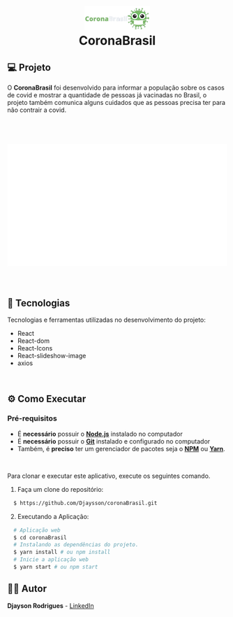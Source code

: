 <h1 align="center">
    <img alt="" title="Logo" src="./src/images/logo.png" width="150px" />
    <br>CoronaBrasil<br/>
</h1>

## 💻 Projeto

O **CoronaBrasil** foi desenvolvido para informar a população sobre os casos de covid e mostrar a quantidade de pessoas já vacinadas no Brasil, o projeto também comunica alguns cuidados que as pessoas precisa ter para não contrair a covid.

<br/>

<h1 align="center">
    <img alt="Booster" title="Booster" src="./src/images/Projeto.svg"  />
</h1>

<br/>

## 🚀 Tecnologias

Tecnologias e ferramentas utilizadas no desenvolvimento do projeto:

- React
- React-dom
- React-Icons
- React-slideshow-image
- axios

 <br/>

## ⚙️ Como Executar

### **Pré-requisitos**

- É **necessário** possuir o **[Node.js](https://nodejs.org/en/)** instalado no computador
- É **necessário** possuir o **[Git](https://git-scm.com/)** instalado e configurado no computador
- Também, é **preciso** ter um gerenciador de pacotes seja o **[NPM](https://www.npmjs.com/)** ou **[Yarn](https://yarnpkg.com/)**.

 <br/>

Para clonar e executar este aplicativo,
execute os seguintes comando.

1. Faça um clone do repositório:

```sh
  $ https://github.com/Djaysson/coronaBrasil.git
```

2. Executando a Aplicação:

```sh
  # Aplicação web
  $ cd coronaBrasil
  # Instalando as dependências do projeto.
  $ yarn install # ou npm install
  # Inicie a aplicação web
  $ yarn start # ou npm start

```

## 💁🏻 Autor

**Djayson Rodrigues** - [LinkedIn](https://br.linkedin.com/in/djaysonrodrigues)
